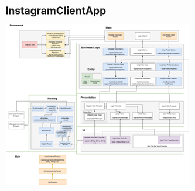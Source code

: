 # InstagramClientApp

![](https://github.com/undervineg/InstagramClientApp/blob/feature-register/img/Instagram%20Diagram_v2.png)